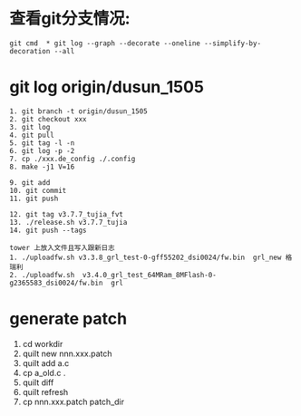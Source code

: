 # 查看git分支情况:  
	git cmd  * git log --graph --decorate --oneline --simplify-by-decoration --all  

# git log origin/dusun_1505  
	1. git branch -t origin/dusun_1505  
	2. git checkout xxx  
	3. git log  
	4. git pull  
	5. git tag -l -n  
	6. git log -p -2  
	7. cp ./xxx.de_config ./.config  
	8. make -j1 V=16  

	9. git add  
	10. git commit  
	11. git push  

	12. git tag v3.7.7_tujia_fvt  
	13. ./release.sh v3.7.7_tujia  
	14. git push --tags  

	tower 上放入文件且写入跟新日志  
	1. ./uploadfw.sh v3.3.8_grl_test-0-gff55202_dsi0024/fw.bin  grl_new 格瑞利  
	2. ./uploadfw.sh  v3.4.0_grl_test_64MRam_8MFlash-0-g2365583_dsi0024/fw.bin  grl  

# generate patch  
  1. cd workdir  
  2. quilt new nnn.xxx.patch  
  3. quilt add a.c  
  4. cp a_old.c .  
  5. quilt diff  
  6. quilt refresh  
  7. cp nnn.xxx.patch patch_dir 

